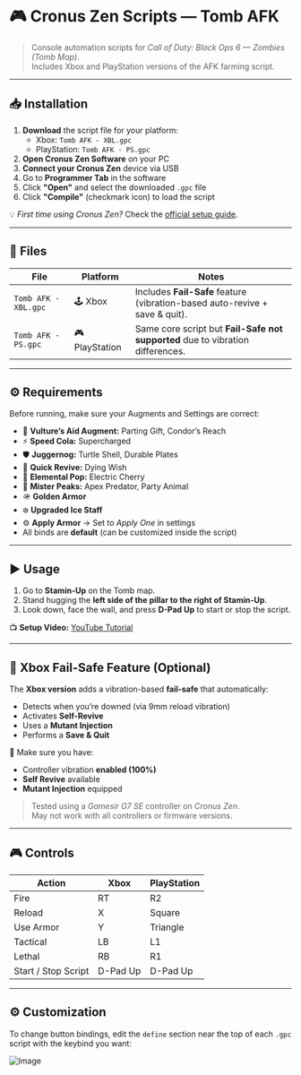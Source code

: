 # 🎮 Cronus Zen Scripts — Tomb AFK

> Console automation scripts for *Call of Duty: Black Ops 6 — Zombies (Tomb Map)*.  
> Includes Xbox and PlayStation versions of the AFK farming script.

---
## 📥 Installation

1. **Download** the script file for your platform:
   - Xbox: `Tomb AFK - XBL.gpc`
   - PlayStation: `Tomb AFK - PS.gpc`
2. **Open Cronus Zen Software** on your PC
3. **Connect your Cronus Zen** device via USB
4. Go to **Programmer Tab** in the software
5. Click **"Open"** and select the downloaded `.gpc` file
6. Click **"Compile"** (checkmark icon) to load the script

💡 *First time using Cronus Zen?* Check the [official setup guide](https://cronusmax.com/zen/guide/).

---

## 📁 Files

| File | Platform | Notes |
|------|-----------|-------|
| `Tomb AFK - XBL.gpc` | 🕹️ Xbox | Includes **Fail-Safe** feature (vibration-based auto-revive + save & quit). |
| `Tomb AFK - PS.gpc`  | 🎮 PlayStation | Same core script but **Fail-Safe not supported** due to vibration differences. |

---

## ⚙️ Requirements

Before running, make sure your Augments and Settings are correct:

- 🧠 **Vulture’s Aid Augment:** Parting Gift, Condor’s Reach  
- ⚡ **Speed Cola:** Supercharged  
- 🛡️ **Juggernog:** Turtle Shell, Durable Plates  
- 💉 **Quick Revive:** Dying Wish  
- 🔌 **Elemental Pop:** Electric Cherry  
- 🐒 **Mister Peaks:** Apex Predator, Party Animal  
- 🪖 **Golden Armor**  
- ❄️ **Upgraded Ice Staff**  
- ⚙️ **Apply Armor** → Set to *Apply One* in settings  
- All binds are **default** (can be customized inside the script)

---

## ▶️ Usage

1. Go to **Stamin-Up** on the Tomb map.  
2. Stand hugging the **left side of the pillar to the right of Stamin-Up**.  
3. Look down, face the wall, and press **D-Pad Up** to start or stop the script.  

📺 **Setup Video:** [YouTube Tutorial](https://www.youtube.com/watch?v=9w9v4qSpKRA)

---

## 🧩 Xbox Fail-Safe Feature (Optional)

The **Xbox version** adds a vibration-based **fail-safe** that automatically:

- Detects when you’re downed (via 9mm reload vibration)
- Activates **Self-Revive**
- Uses a **Mutant Injection**
- Performs a **Save & Quit**

🧠 Make sure you have:
- Controller vibration **enabled (100%)**
- **Self Revive** available  
- **Mutant Injection** equipped  

> Tested using a *Gamesir G7 SE* controller on *Cronus Zen*.  
> May not work with all controllers or firmware versions.

---

## 🎮 Controls

| Action | Xbox | PlayStation |
|--------|------|-------------|
| Fire | RT | R2 |
| Reload | X | Square |
| Use Armor | Y | Triangle |
| Tactical | LB | L1 |
| Lethal | RB | R1 |
| Start / Stop Script | D-Pad Up | D-Pad Up |

---

## ⚙️ Customization

To change button bindings, edit the `define` section near the top of each `.gpc` script with the keybind you want:

![Image](https://i.postimg.cc/650rrW7j/image.png)


